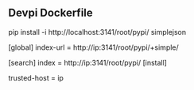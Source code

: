 ## Devpi Dockerfile


pip install -i http://localhost:3141/root/pypi/ simplejson


[global]
index-url = http://ip:3141/root/pypi/+simple/

[search]
index = http://ip:3141/root/pypi/
[install]

trusted-host = ip
